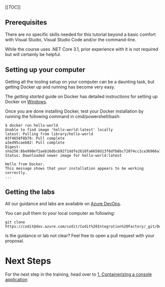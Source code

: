 [[_TOC_]]

## Prerequisites
There are no specific skills needed for this tutorial beyond a basic comfort with Visual Studio, Visual Studio Code and/or the command-line.

While the course uses .NET Core 3.1, prior experience with it is not required but will certainly be helpful.

## Setting up your computer
Getting all the tooling setup on your computer can be a daunting task, but getting Docker up and running has become very easy.

The *getting started* guide on Docker has detailed instructions for setting up Docker on [Windows](https://docs.docker.com/docker-for-windows/install/).

Once you are done installing Docker, test your Docker installation by running the following command in cmd/powershell/bash:
```
$ docker run hello-world
Unable to find image 'hello-world:latest' locally
latest: Pulling from library/hello-world
03f4658f8b78: Pull complete
a3ed95caeb02: Pull complete
Digest: sha256:8be990ef2aeb16dbcb9271ddfe2610fa6658d13f6dfb8bc72074cc1ca36966a7
Status: Downloaded newer image for hello-world:latest

Hello from Docker.
This message shows that your installation appears to be working correctly.
...
```

## Getting the labs

All our guidance and labs are available on [Azure DevOps](https://dev.azure.com/codit/Codit%20Integration%20Factory/_git/DockerForDummies).

You can pull them to your local computer as following:
```shell
git clone https://codit@dev.azure.com/codit/Codit%20Integration%20Factory/_git/DockerForDummies
```

Is the guidance or lab not clear? Feel free to open a pull request with your proposal.

# Next Steps
For the next step in the training, head over to [1. Containerizing a console application](/1.-Containerizing-a-console-app)
